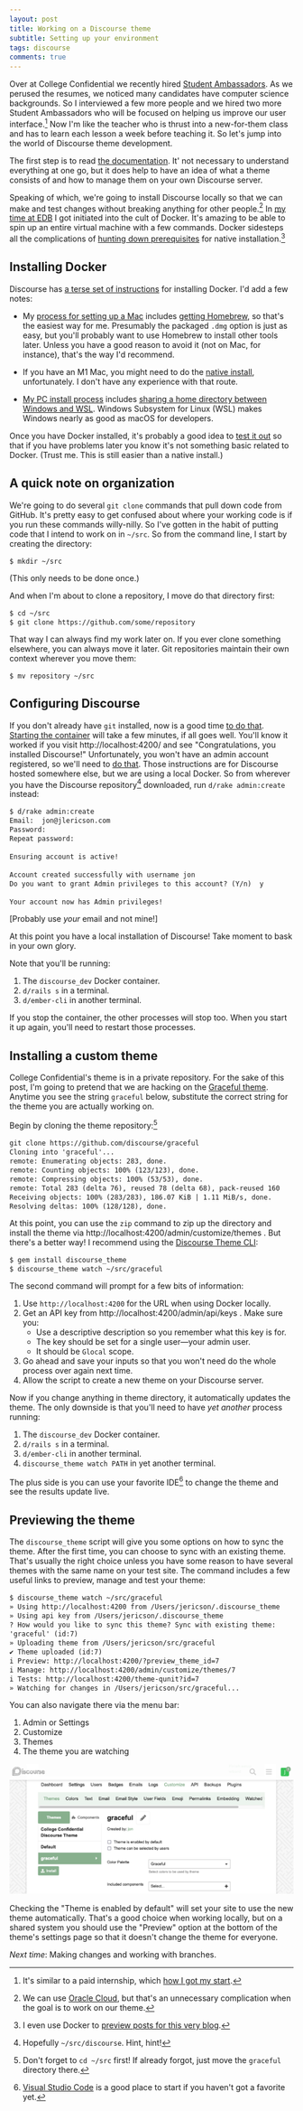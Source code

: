 ```yaml
---
layout: post
title: Working on a Discourse theme
subtitle: Setting up your environment
tags: discourse
comments: true
---
```


Over at College Confidential we recently hired [Student
Ambassadors](https://talk.collegeconfidential.com/t/introducing-the-2022-student-ambassadors/3620097). As
we perused the resumes, we noticed many candidates have computer
science backgrounds. So I interviewed a few more people and we hired
two more Student Ambassadors who will be focused on helping us improve
our user interface.[^1] Now I'm like the teacher who is thrust into a
new-for-them class and has to learn each lesson a week before teaching
it. So let's jump into the world of Discourse theme development.

The first step is to read [the
documentation](https://meta.discourse.org/t/beginners-guide-to-using-discourse-themes/91966). It'
not necessary to understand everything at one go, but it does help to
have an idea of what a theme consists of and how to manage them on
your own Discourse server.

Speaking of which, we're going to install Discourse locally so that we
can make and test changes without breaking anything for other
people.[^2] In [my time at
EDB](https://jlericson.com/2022/06/13/year_at_edb.html) I got
initiated into the cult of Docker. It's amazing to be able to spin up
an entire virtual machine with a few commands. Docker sidesteps all
the complications of [hunting down
prerequisites](https://jlericson.com/2021/05/14/install_pg.html) for
native installation.[^3]

## Installing Docker

Discourse has [a terse set of
instructions](https://meta.discourse.org/t/install-discourse-for-development-using-docker/102009#step-1-install-docker-2)
for installing Docker. I'd add a few notes:

* My [process for setting up a
Mac](https://gist.github.com/jericson/16f4cc5045dde50c3263064eae339686)
includes [getting Homebrew](https://brew.sh/), so that's the easiest
way for me. Presumably the packaged `.dmg` option is just as easy, but
you'll probably want to use Homebrew to install other tools
later. Unless you have a good reason to avoid it (not on Mac, for
instance), that's the way I'd recommend.

* If you have an M1 Mac, you might need to do the [native
install](https://meta.discourse.org/t/install-discourse-on-macos-for-development/15772),
unfortunately. I don't have any experience with that route.

* [My PC install
process](https://gist.github.com/jericson/b4f8199b24f7265f818a843a9a114b24)
includes [sharing a home directory between Windows and
WSL](https://jeremyskinner.co.uk/2018/07/27/sharing-home-directory-between-windows-and-wsl/).
Windows Subsystem for Linux (WSL) makes Windows nearly as good as macOS
for developers.

Once you have Docker installed, it's probably a good idea to [test it
out](https://docs.docker.com/get-started/#start-the-tutorial) so that
if you have problems later you know it's not something basic related
to Docker. (Trust me. This is still easier than a native install.)

## A quick note on organization

We're going to do several `git clone` commands that pull down code
from GitHub. It's pretty easy to get confused about where your working
code is if you run these commands willy-nilly. So I've gotten in the
habit of putting code that I intend to work on in `~/src`. So from the
command line, I start by creating the directory:

```
$ mkdir ~/src
```

(This only needs to be done once.)

And when I'm about to clone a repository, I move do that directory first:

```
$ cd ~/src
$ git clone https://github.com/some/repository
```

That way I can always find my work later on. If you ever clone
something elsewhere, you can always move it later. Git repositories
maintain their own context wherever you move them:

```
$ mv repository ~/src
```


## Configuring Discourse

If you don't already have `git` installed, now is a good time [to do
that](https://git-scm.com/downloads). [Starting the
container](https://meta.discourse.org/t/install-discourse-for-development-using-docker/102009#step-2-start-container-6)
will take a few minutes, if all goes well. You'll know it worked if
you visit http://localhost:4200/ and see "Congratulations, you
installed Discourse!" Unfortunately, you won't have an admin account
registered, so we'll need to [do
that](https://meta.discourse.org/t/create-admin-account-from-console/17274). Those
instructions are for Discourse hosted somewhere else, but we are using
a local Docker. So from wherever you have the Discourse repository[^4]
downloaded, run `d/rake admin:create` instead:

```
$ d/rake admin:create
Email:  jon@jlericson.com
Password:  
Repeat password:  

Ensuring account is active!

Account created successfully with username jon
Do you want to grant Admin privileges to this account? (Y/n)  y

Your account now has Admin privileges!
```

[Probably use _your_ email and not mine!]

At this point you have a local installation of Discourse! Take moment
to bask in your own glory.

Note that you'll be running:

1. The `discourse_dev` Docker container.
2. `d/rails s` in a terminal.
3. `d/ember-cli` in another terminal.

If you stop the container, the other processes will stop too. When you
start it up again, you'll need to restart those processes.

## Installing a custom theme

College Confidential's theme is in a private repository. For the sake
of this post, I'm going to pretend that we are hacking on the
[Graceful
theme](https://meta.discourse.org/t/a-graceful-theme-for-discourse/93040). Anytime
you see the string `graceful` below, substitute the correct string for
the theme you are actually working on.

Begin by cloning the theme repository:[^5]

```
git clone https://github.com/discourse/graceful
Cloning into 'graceful'...
remote: Enumerating objects: 283, done.
remote: Counting objects: 100% (123/123), done.
remote: Compressing objects: 100% (53/53), done.
remote: Total 283 (delta 76), reused 78 (delta 68), pack-reused 160
Receiving objects: 100% (283/283), 186.07 KiB | 1.11 MiB/s, done.
Resolving deltas: 100% (128/128), done.
```

At this point, you can use the `zip` command to zip up the directory
and install the theme via http://localhost:4200/admin/customize/themes
. But there's a better way! I recommend using the [Discourse Theme
CLI](https://meta.discourse.org/t/install-the-discourse-theme-cli-console-app-to-help-you-build-themes/82950):

```
$ gem install discourse_theme
$ discourse_theme watch ~/src/graceful
```

The second command will prompt for a few bits of information:

1. Use `http://localhost:4200` for the URL when using Docker locally.
2. Get an API key from http://localhost:4200/admin/api/keys . Make sure you:
   * Use a descriptive description so you remember what this key is for.
   * The key should be set for a single user&mdash;your admin user.
   * It should be `Glocal` scope.
3. Go ahead and save your inputs so that you won't need do the whole
   process over again next time.
4. Allow the script to create a new theme on your Discourse server.
   
Now if you change anything in theme directory, it automatically
updates the theme. The only downside is that you'll need to have _yet another_ process running:

1. The `discourse_dev` Docker container.
2. `d/rails s` in a terminal.
3. `d/ember-cli` in another terminal.
4. `discourse_theme watch PATH` in yet another terminal.

The plus side is you can use your favorite IDE[^6] to change the theme
and see the results update live.

## Previewing the theme

The `discourse_theme` script will give you some options on how to sync
the theme. After the first time, you can choose to sync with an
existing theme. That's usually the right choice unless you have some
reason to have several themes with the same name on your test
site. The command includes a few useful links to preview, manage and
test your theme:

```
$ discourse_theme watch ~/src/graceful             
» Using http://localhost:4200 from /Users/jericson/.discourse_theme
» Using api key from /Users/jericson/.discourse_theme
? How would you like to sync this theme? Sync with existing theme: 'graceful' (id:7)
» Uploading theme from /Users/jericson/src/graceful
✔ Theme uploaded (id:7)
i Preview: http://localhost:4200/?preview_theme_id=7
i Manage: http://localhost:4200/admin/customize/themes/7
i Tests: http://localhost:4200/theme-qunit?id=7
» Watching for changes in /Users/jericson/src/graceful...
```

You can also navigate there via the menu bar:
1. Admin or Settings
2. Customize
3. Themes
4. The theme you are watching

![Graceful theme setup page](/images/graceful_theme.png)

Checking the "Theme is enabled by default" will set your site to use
the new theme automatically. That's a good choice when working
locally, but on a shared system you should use the "Preview" option at
the bottom of the theme's settings page so that it doesn't change the
theme for everyone.

_Next time_: Making changes and working with branches.



[^1]: It's similar to a paid internship, which [how I got my
    start](https://jlericson.com/2015/04/22/cs_females.html). 
    
[^2]: We can use [Oracle
    Cloud](https://jlericson.com/2021/04/06/oracle_discourse.html),
    but that's an unnecessary complication when the goal is to work on
    our theme.
    
[^3]: I even use Docker to [preview posts for this very
    blog](https://github.com/jericson/jekyll-serve).


[^4]: Hopefully `~/src/discourse`. Hint, hint!

[^5]: Don't forget to `cd ~/src` first! If already forgot, just move
    the `graceful` directory there.
    
[^6]: [Visual Studio Code](https://code.visualstudio.com/download) is
    a good place to start if you haven't got a favorite yet.

<!--  LocalWords:  Homebrew
 -->
